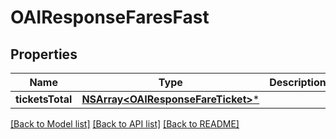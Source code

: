 # OAIResponseFaresFast

## Properties
Name | Type | Description | Notes
------------ | ------------- | ------------- | -------------
**ticketsTotal** | [**NSArray&lt;OAIResponseFareTicket&gt;***](OAIResponseFareTicket.md) |  | 

[[Back to Model list]](../README.md#documentation-for-models) [[Back to API list]](../README.md#documentation-for-api-endpoints) [[Back to README]](../README.md)


